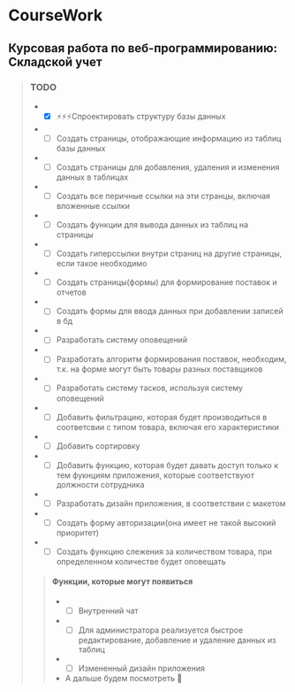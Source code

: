 # CourseWork
## Курсовая работа по веб-программированию: Складской учет

> ### TODO
>  - - [x] :zap::zap::zap:Спроектировать структуру базы данных
>  - - [ ] Создать страницы, отображающие информацию из таблиц базы данных
>  - - [ ] Создать страницы для добавления, удаления и изменения данных в таблицах
>  - - [ ] Создать все перичные ссылки на эти странцы, включая вложенные ссылки
>  - - [ ] Создать функции для вывода данных из таблиц на страницы
>  - - [ ] Создать гиперссылки внутри страниц на другие страницы, если такое необходимо
>  - - [ ] Создать страницы(формы) для формирование поставок и отчетов
>  - - [ ] Создать формы для ввода данных при добавлении записей в бд
>  - - [ ] Разработать систему оповещений
>  - - [ ] Разработать алгоритм формирования поставок, необходим, т.к. на форме могут быть товары разных поставщиков
>  - - [ ] Разработать систему тасков, используя систему оповещений
>  - - [ ] Добавить фильтрацию, которая будет производиться в соответсвии с типом товара, включая его характеристики
>  - - [ ] Добавить сортировку
>  - - [ ] Добавить функцию, которая будет давать доступ только к тем фукнциям приложения, которые соответствуют должности сотрудника
>  - - [ ] Разработать дизайн приложения, в соответствии с макетом
>  - - [ ] Создать форму авторизации(она имеет не такой высокий приоритет)
>  - - [ ] Создать функцию слежения за количеством товара, при определенном количестве будет оповещать
>  
>> #### Функции, которые могут появиться
>> - - [ ] Внутренний чат
>> - - [ ] Для администратора реализуется быстрое редактирование, добавление и удаление данных из таблиц
>> - - [ ] Измененный дизайн приложения
>> - А дальше будем посмотреть :eyes:
